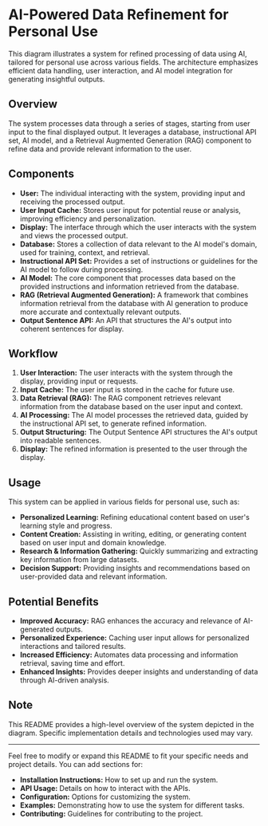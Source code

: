 # AI-Powered Data Refinement for Personal Use

This diagram illustrates a system for refined processing of data using AI, tailored for personal use across various fields. The architecture emphasizes efficient data handling, user interaction, and AI model integration for generating insightful outputs.

## Overview

The system processes data through a series of stages, starting from user input to the final displayed output. It leverages a database, instructional API set, AI model, and a Retrieval Augmented Generation (RAG) component to refine data and provide relevant information to the user.

## Components

- **User:** The individual interacting with the system, providing input and receiving the processed output.
- **User Input Cache:** Stores user input for potential reuse or analysis, improving efficiency and personalization.
- **Display:** The interface through which the user interacts with the system and views the processed output.
- **Database:** Stores a collection of data relevant to the AI model's domain, used for training, context, and retrieval.
- **Instructional API Set:** Provides a set of instructions or guidelines for the AI model to follow during processing.
- **AI Model:** The core component that processes data based on the provided instructions and information retrieved from the database.
- **RAG (Retrieval Augmented Generation):** A framework that combines information retrieval from the database with AI generation to produce more accurate and contextually relevant outputs.
- **Output Sentence API:** An API that structures the AI's output into coherent sentences for display.

## Workflow

1. **User Interaction:** The user interacts with the system through the display, providing input or requests.
2. **Input Cache:** The user input is stored in the cache for future use.
3. **Data Retrieval (RAG):** The RAG component retrieves relevant information from the database based on the user input and context.
4. **AI Processing:** The AI model processes the retrieved data, guided by the instructional API set, to generate refined information.
5. **Output Structuring:** The Output Sentence API structures the AI's output into readable sentences.
6. **Display:** The refined information is presented to the user through the display.

## Usage

This system can be applied in various fields for personal use, such as:

- **Personalized Learning:** Refining educational content based on user's learning style and progress.
- **Content Creation:** Assisting in writing, editing, or generating content based on user input and domain knowledge.
- **Research & Information Gathering:** Quickly summarizing and extracting key information from large datasets.
- **Decision Support:** Providing insights and recommendations based on user-provided data and relevant information.

## Potential Benefits

- **Improved Accuracy:** RAG enhances the accuracy and relevance of AI-generated outputs.
- **Personalized Experience:** Caching user input allows for personalized interactions and tailored results.
- **Increased Efficiency:** Automates data processing and information retrieval, saving time and effort.
- **Enhanced Insights:** Provides deeper insights and understanding of data through AI-driven analysis.

## Note

This README provides a high-level overview of the system depicted in the diagram. Specific implementation details and technologies used may vary.

---
Feel free to modify or expand this README to fit your specific needs and project details. You can add sections for:

- **Installation Instructions:** How to set up and run the system.
- **API Usage:** Details on how to interact with the APIs.
- **Configuration:** Options for customizing the system.
- **Examples:** Demonstrating how to use the system for different tasks.
- **Contributing:** Guidelines for contributing to the project.

